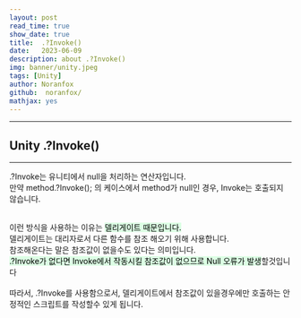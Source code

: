 ```yaml
---
layout: post
read_time: true
show_date: true
title:  .?Invoke()
date:   2023-06-09
description: about .?Invoke()
img: banner/unity.jpeg
tags: [Unity]
author: Noranfox
github:  noranfox/
mathjax: yes
---
```


---
## Unity .?Invoke()
---



.?Invoke는 유니티에서 null을 처리하는 연산자입니다.</br>
만약 method.?Invoke(); 의 케이스에서 method가 null인 경우,
Invoke는 호출되지 않습니다.</br></br>

이런 방식을 사용하는 이유는 <mark style='background-color: #dcffe4'>델리게이트 때문입니다.</mark></br>
델리게이트는 대리자로서 다른 함수를 참조 해오기 위해 사용합니다.</br>
참조해온다는 말은 참조값이 없을수도 있다는 의미입니다.</br>
<mark style='background-color: #dcffe4'>.?Invoke가 없다면 Invoke에서 작동시킬 참조값이 없으므로 Null 오류가 발생</mark>할것입니다</br></br>
따라서, .?Invoke를 사용함으로서, 델리게이트에서 참조값이 있을경우에만 호출하는
안정적인 스크립트를 작성할수 있게 됩니다.
